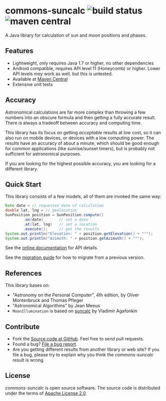 # commons-suncalc ![build status](https://shredzone.org/badge/commons-suncalc.svg) ![maven central](https://shredzone.org/maven-central/org.shredzone.commons/commons-suncalc/badge.svg)

A Java library for calculation of sun and moon positions and phases.

## Features

* Lightweight, only requires Java 1.7 or higher, no other dependencies
* Android compatible, requires API level 11 (Honeycomb) or higher. Lower API levels _may_ work as well, but this is untested.
* Available at [Maven Central](http://search.maven.org/#search|ga|1|a%3A%22commons-suncalc%22)
* Extensive unit tests

## Accuracy

Astronomical calculations are far more complex than throwing a few numbers into an obscure formula and then getting a fully accurate result. There is always a tradeoff between accuracy and computing time.

This library has its focus on getting _acceptable_ results at low cost, so it can also run on mobile devices, or devices with a low computing power. The results have an accuracy of about a minute, which should be good enough for common applications (like sunrise/sunset timers), but is probably not sufficient for astronomical purposes.

If you are looking for the highest possible accuracy, you are looking for a different library.

## Quick Start

This library consists of a few models, all of them are invoked the same way:

```java
Date date = // requested date of calculation
double lat, lng = // geolocation
SunPosition position = SunPosition.compute()
        .on(date)       // set a date
        .at(lat, lng)   // set a location
        .execute();     // get the results
System.out.println("Elevation: " + position.getElevation() + "°");
System.out.println("Azimuth: " + position.getAzimuth() + "°");
```

See the [online documentation](https://shredzone.org/maven/commons-suncalc/) for API details.

See the [migration guide](https://shredzone.org/maven/commons-suncalc/migration.html) for how to migrate from a previous version.

## References

This library bases on:

* "Astronomy on the Personal Computer", 4th edition, by Oliver Montenbruck and Thomas Pfleger
* "Astronomical Algorithms" by Jean Meeus
* `MoonIllumination` is based on [suncalc](https://github.com/mourner/suncalc) by Vladimir Agafonkin

## Contribute

* Fork the [Source code at GitHub](https://github.com/shred/commons-suncalc). Feel free to send pull requests.
* Found a bug? [File a bug report](https://github.com/shred/commons-suncalc/issues).
* Are you getting different results from another library or web site? If you file a bug, please try to explain why you think the _commons-suncalc_ result is wrong.

## License

_commons-suncalc_ is open source software. The source code is distributed under the terms of [Apache License 2.0](http://www.apache.org/licenses/LICENSE-2.0).
